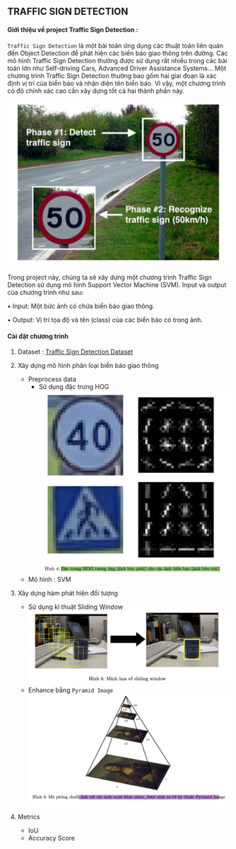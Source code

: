 ## TRAFFIC SIGN DETECTION


#### Giới thiệu về project Traffic Sign Detection :

`Traffic Sign Detection` là một bài toán ứng dụng các thuật toán liên quán đến Object Detection để phát hiện các biển báo giao thông trên đường. Các mô hình Traffic Sign Detection thường được sử dụng rất nhiều trong các bài toán lớn như Self-driving Cars, Advanced Driver Assistance Systems... Một chương trình Traffic Sign Detection thường bao gồm hai giai đoạn là xác định vị trí của biển báo và nhận diện tên biển báo. Vì vậy, một chương trình có độ chính xác cao cần xây dựng tốt cả hai thành phần này.

![alt text](assets/image.png)

Trong project này, chúng ta sẽ xây dựng một chương trình Traffic Sign Detection sử dụng mô hình Support Vector Machine (SVM). Input và output của chương trình như sau:

• Input: Một bức ảnh có chứa biển báo giao thông.

• Output: Vị trí tọa độ và tên (class) của các biển báo có trong ảnh.

#### Cài đặt chương trình
1. Dataset : [Traffic Sign Detection Dataset](https://drive.google.com/file/d/1YJiHQeLotsaXAXCtLLKBHPaawqKiSC5b/view)



2. Xây dựng mô hình phân loại biển báo giao thông
    + Preprocess data
        + Sử dụng đặc trưng HOG
        ![alt text](assets/hog.png)
    + Mô hình : SVM

3. Xây dựng hàm phát hiện đối tượng
    + Sử dụng kĩ thuật Sliding Window
        ![alt text](assets/slidingwindow.png)
    + Enhance bằng `Pyramid Image`
        ![alt text](assets/pyramid.png)

4. Metrics
    + IoU
    + Accuracy Score